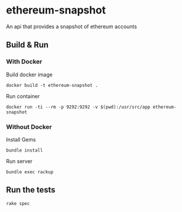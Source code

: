 # ethereum-snapshot
An api that provides a snapshot of ethereum accounts

## Build & Run
### With Docker
Build docker image

`docker build -t ethereum-snapshot .`

Run container

`docker run -ti --rm -p 9292:9292 -v $(pwd):/usr/src/app ethereum-snapshot`

### Without Docker
Install Gems

`bundle install`

Run server

`bundle exec rackup`


## Run the tests

`rake spec`